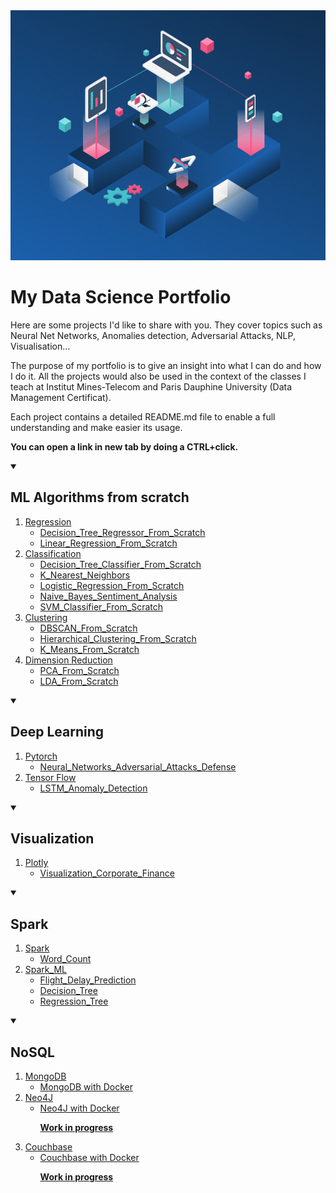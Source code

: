 <a href="https://executive-education.dauphine.psl.eu/formations/executive-master-diplome-universite/ia-science-donnees" target="_blank">
    <img src="image_1.gif" alt="Logo" width="800" height="400">
</a>
 
# My Data Science Portfolio


 
Here are some projects I'd like to share with you. They cover topics such as 
Neural Net Networks, Anomalies detection, Adversarial Attacks, NLP, Visualisation...

The purpose of my portfolio is to give an insight into what I can do and how I do it.
All the projects would also be used in the context of the classes I teach at Institut Mines-Telecom and
Paris Dauphine University (Data Management Certificat). 

Each project contains a detailed README.md file to enable a full understanding and make easier its usage.
<p><b>You can open a link in new tab by doing a CTRL+click.</b></p>

<!-- TABLE OF CONTENTS -->
<details open="open">
  <summary><h2>ML Algorithms from scratch</h2></summary>
<ol>
    <li>
        <a href="#">Regression</a>
        <ul>
            <li><a href="https://github.com/DanielOmola/Data_Science_Portfolio/tree/main/Decision_Tree_Regressor_From_Scratch">Decision_Tree_Regressor_From_Scratch</a></li>
		</ul>
        <ul>
            <li><a href="https://github.com/DanielOmola/Data_Science_Portfolio/tree/main/Linear_Regression_From_Scratch">Linear_Regression_From_Scratch</a></li>
        </ul>
    </li>
    <li>
        <a href="#">Classification</a>
        <ul>
            <li><a href="#description">Decision_Tree_Classifier_From_Scratch</a></li>
        </ul>
        <ul>
            <li><a href="https://github.com/DanielOmola/Data_Science_Portfolio/tree/main/K_Nearest_Neighbors">K_Nearest_Neighbors</a></li>
        </ul>
        <ul>
            <li><a href="https://github.com/DanielOmola/Data_Science_Portfolio/tree/main/Logistic_Regression_From_Scratch">Logistic_Regression_From_Scratch</a></li>
        </ul>
        <ul>
            <li><a href="https://github.com/DanielOmola/Data_Science_Portfolio/tree/main/Naive_Bayes_Sentiment_Analysis">Naive_Bayes_Sentiment_Analysis</a></li>
        </ul>
        <ul>
            <li><a href="https://github.com/DanielOmola/Data_Science_Portfolio/tree/main/SVM_Classifier_From_Scratch">SVM_Classifier_From_Scratch</a></li>
        </ul>
    </li>
    <li>
        <a href="#Clustering">Clustering</a>
        <ul>
            <li><a href="https://github.com/DanielOmola/Data_Science_Portfolio/tree/main/DBSCAN_From_Scratch">DBSCAN_From_Scratch</a></li>
        </ul>
        <ul>
            <li><a href="https://github.com/DanielOmola/Data_Science_Portfolio/tree/main/Hierarchical_Clustering_From_Scratch">Hierarchical_Clustering_From_Scratch</a></li>
        </ul>
        <ul>
            <li><a href="https://github.com/DanielOmola/Data_Science_Portfolio/tree/main/K_Means_From_Scratch">K_Means_From_Scratch</a></li>
        </ul>
    </li>	
    <li>
        <a href="#Regression">Dimension Reduction</a>
        <ul>
            <li><a href="https://github.com/DanielOmola/Data_Science_Portfolio/tree/main/PCA_From_Scratch">PCA_From_Scratch</a></li>
        </ul>
        <ul>
            <li><a href="https://github.com/DanielOmola/Data_Science_Portfolio/tree/main/LDA_From_Scratch">LDA_From_Scratch</a></li>
        </ul>
    </li>	
</ol>
</details>



<!-- TABLE OF CONTENTS -->

<details open="open">
  <summary><h2>Deep Learning</h2></summary>
  <ol>
    <li>
      <a href="#about-the-project">Pytorch</a>
      <ul>
        <li><a href="https://github.com/DanielOmola/Data_Science_Portfolio/tree/main/Neural_Networks_Adversarial_Attacks_Defense" target = "blank">Neural_Networks_Adversarial_Attacks_Defense</a></li>
      </ul>
    </li>
    <li>
      <a href="#getting-started">Tensor Flow</a>
      <ul>
        <li><a href="https://github.com/DanielOmola/Data_Science_Portfolio/tree/main/LSTM_Anomaly_Detection">LSTM_Anomaly_Detection</a></li>
      </ul>
    </li>
  </ol>
</details>


<!-- TABLE OF CONTENTS -->

<details open="open">
  <summary><h2>Visualization</h2></summary>
  <ol>
    <li>
      <a href="#about-the-project">Plotly</a>
      <ul>
        <li><a href="https://github.com/DanielOmola/Data_Science_Portfolio/tree/main/Visualization_Corporate_Finance">Visualization_Corporate_Finance</a></li>
      </ul>
    </li>
  </ol>
</details>  


<!-- TABLE OF CONTENTS -->

<details open="open">
  <summary><h2>Spark</h2></summary>
  <ol>
    <li>
      <a href="#about-the-project">Spark</a>
      <ul>
        <li><a href="https://github.com/DanielOmola/Data_Science_Portfolio/tree/main/Spark_Word_Count">Word_Count</a></li>
      </ul>
    </li>
    <li>
      <a href="#getting-started">Spark_ML</a>
      <ul>
        <li><a href="https://github.com/DanielOmola/Data_Science_Portfolio/tree/main/Spark_ML_Flight_Delay_Prediction">Flight_Delay_Prediction</a></li>
        <li><a href="https://github.com/DanielOmola/Data_Science_Portfolio/tree/main/Spark_ML_Decision_Tree">Decision_Tree</a></li>
        <li><a href="https://github.com/DanielOmola/Data_Science_Portfolio/tree/main/Spark_ML_Regression_Tree">Regression_Tree</a></li>
      </ul>
    </li>

  </ol>
</details>


<!-- TABLE OF CONTENTS -->

<details open="open">
  <summary><h2>NoSQL</h2></summary>
  
  <ol>
    <li>
      <a href="#about-the-project">MongoDB</a>
      <ul>
        <li><a href="https://github.com/DanielOmola/Data_Science_Portfolio/tree/main/MongoDB_With_Docker">MongoDB with Docker</a></li>
      </ul>
    </li>
    <li>
      <a href="#getting-started">Neo4J</a>
      <ul>
        <li><a href="#description">Neo4J with Docker <p><b>Work in progress</b></p></a></li>
      </ul>
    </li>
    <li>
      <a href="#getting-started">Couchbase</a>
      <ul>
        <li><a href="#description">Couchbase with Docker <p><b>Work in progress</b></p></a></li>
      </ul>
    </li>
  </ol>
</details>